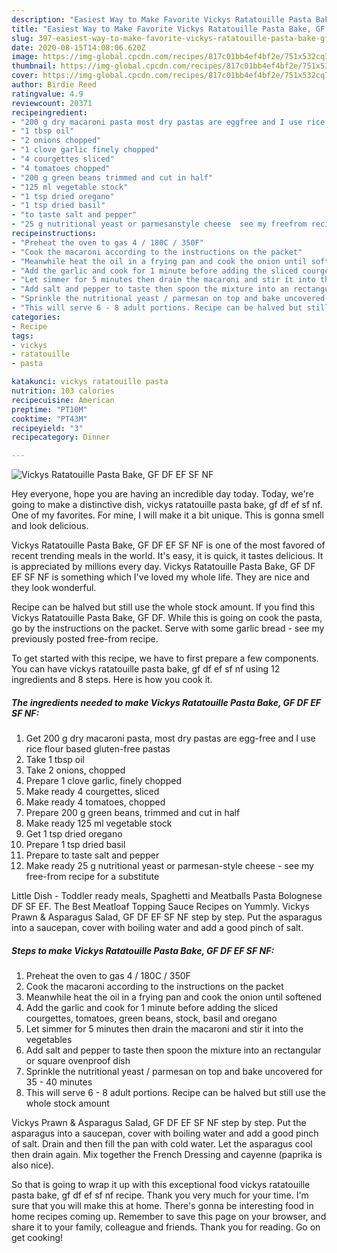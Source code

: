 ```yaml
---
description: "Easiest Way to Make Favorite Vickys Ratatouille Pasta Bake, GF DF EF SF NF"
title: "Easiest Way to Make Favorite Vickys Ratatouille Pasta Bake, GF DF EF SF NF"
slug: 397-easiest-way-to-make-favorite-vickys-ratatouille-pasta-bake-gf-df-ef-sf-nf
date: 2020-08-15T14:08:06.620Z
image: https://img-global.cpcdn.com/recipes/817c01bb4ef4bf2e/751x532cq70/vickys-ratatouille-pasta-bake-gf-df-ef-sf-nf-recipe-main-photo.jpg
thumbnail: https://img-global.cpcdn.com/recipes/817c01bb4ef4bf2e/751x532cq70/vickys-ratatouille-pasta-bake-gf-df-ef-sf-nf-recipe-main-photo.jpg
cover: https://img-global.cpcdn.com/recipes/817c01bb4ef4bf2e/751x532cq70/vickys-ratatouille-pasta-bake-gf-df-ef-sf-nf-recipe-main-photo.jpg
author: Birdie Reed
ratingvalue: 4.9
reviewcount: 20371
recipeingredient:
- "200 g dry macaroni pasta most dry pastas are eggfree and I use rice flour based glutenfree pastas"
- "1 tbsp oil"
- "2 onions chopped"
- "1 clove garlic finely chopped"
- "4 courgettes sliced"
- "4 tomatoes chopped"
- "200 g green beans trimmed and cut in half"
- "125 ml vegetable stock"
- "1 tsp dried oregano"
- "1 tsp dried basil"
- "to taste salt and pepper"
- "25 g nutritional yeast or parmesanstyle cheese  see my freefrom recipe for a substitute"
recipeinstructions:
- "Preheat the oven to gas 4 / 180C / 350F"
- "Cook the macaroni according to the instructions on the packet"
- "Meanwhile heat the oil in a frying pan and cook the onion until softened"
- "Add the garlic and cook for 1 minute before adding the sliced courgettes, tomatoes, green beans, stock, basil and oregano"
- "Let simmer for 5 minutes then drain the macaroni and stir it into the vegetables"
- "Add salt and pepper to taste then spoon the mixture into an rectangular or square ovenproof dish"
- "Sprinkle the nutritional yeast / parmesan on top and bake uncovered for 35 - 40 minutes"
- "This will serve 6 - 8 adult portions. Recipe can be halved but still use the whole stock amount"
categories:
- Recipe
tags:
- vickys
- ratatouille
- pasta

katakunci: vickys ratatouille pasta 
nutrition: 103 calories
recipecuisine: American
preptime: "PT10M"
cooktime: "PT43M"
recipeyield: "3"
recipecategory: Dinner

---
```



![Vickys Ratatouille Pasta Bake, GF DF EF SF NF](https://img-global.cpcdn.com/recipes/817c01bb4ef4bf2e/751x532cq70/vickys-ratatouille-pasta-bake-gf-df-ef-sf-nf-recipe-main-photo.jpg)

Hey everyone, hope you are having an incredible day today. Today, we're going to make a distinctive dish, vickys ratatouille pasta bake, gf df ef sf nf. One of my favorites. For mine, I will make it a bit unique. This is gonna smell and look delicious.

Vickys Ratatouille Pasta Bake, GF DF EF SF NF is one of the most favored of recent trending meals in the world. It's easy, it is quick, it tastes delicious. It is appreciated by millions every day. Vickys Ratatouille Pasta Bake, GF DF EF SF NF is something which I've loved my whole life. They are nice and they look wonderful.

Recipe can be halved but still use the whole stock amount. If you find this Vickys Ratatouille Pasta Bake, GF DF. While this is going on cook the pasta, go by the instructions on the packet. Serve with some garlic bread - see my previously posted free-from recipe.


To get started with this recipe, we have to first prepare a few components. You can have vickys ratatouille pasta bake, gf df ef sf nf using 12 ingredients and 8 steps. Here is how you cook it.

<!--inarticleads1-->

##### The ingredients needed to make Vickys Ratatouille Pasta Bake, GF DF EF SF NF:

1. Get 200 g dry macaroni pasta, most dry pastas are egg-free and I use rice flour based gluten-free pastas
1. Take 1 tbsp oil
1. Take 2 onions, chopped
1. Prepare 1 clove garlic, finely chopped
1. Make ready 4 courgettes, sliced
1. Make ready 4 tomatoes, chopped
1. Prepare 200 g green beans, trimmed and cut in half
1. Make ready 125 ml vegetable stock
1. Get 1 tsp dried oregano
1. Prepare 1 tsp dried basil
1. Prepare to taste salt and pepper
1. Make ready 25 g nutritional yeast or parmesan-style cheese - see my free-from recipe for a substitute


Little Dish - Toddler ready meals, Spaghetti and Meatballs Pasta Bolognese DF SF EF. The Best Meatloaf Topping Sauce Recipes on Yummly. Vickys Prawn &amp; Asparagus Salad, GF DF EF SF NF step by step. Put the asparagus into a saucepan, cover with boiling water and add a good pinch of salt. 

<!--inarticleads2-->

##### Steps to make Vickys Ratatouille Pasta Bake, GF DF EF SF NF:

1. Preheat the oven to gas 4 / 180C / 350F
1. Cook the macaroni according to the instructions on the packet
1. Meanwhile heat the oil in a frying pan and cook the onion until softened
1. Add the garlic and cook for 1 minute before adding the sliced courgettes, tomatoes, green beans, stock, basil and oregano
1. Let simmer for 5 minutes then drain the macaroni and stir it into the vegetables
1. Add salt and pepper to taste then spoon the mixture into an rectangular or square ovenproof dish
1. Sprinkle the nutritional yeast / parmesan on top and bake uncovered for 35 - 40 minutes
1. This will serve 6 - 8 adult portions. Recipe can be halved but still use the whole stock amount


Vickys Prawn &amp; Asparagus Salad, GF DF EF SF NF step by step. Put the asparagus into a saucepan, cover with boiling water and add a good pinch of salt. Drain and then fill the pan with cold water. Let the asparagus cool then drain again. Mix together the French Dressing and cayenne (paprika is also nice). 

So that is going to wrap it up with this exceptional food vickys ratatouille pasta bake, gf df ef sf nf recipe. Thank you very much for your time. I'm sure that you will make this at home. There's gonna be interesting food in home recipes coming up. Remember to save this page on your browser, and share it to your family, colleague and friends. Thank you for reading. Go on get cooking!
